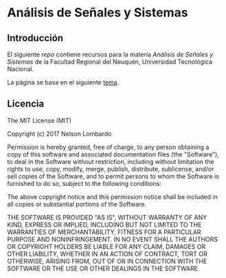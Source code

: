 # Análisis de Señales y Sistemas

## Introducción

El siguiente _repo_ contiene recursos para la matería _Análisis de Señales y Sistemas_ de la Facultad Regional del Neuquén, Universidad Tecnológica Nacional.

La página se basa en el siguiente [tema](https://victorvoid.github.io/space-jekyll-template/).

## Licencia

The MIT License (MIT)

Copyright (c) 2017 Nelson Lombardo

Permission is hereby granted, free of charge, to any person obtaining a copy
of this software and associated documentation files (the "Software"), to deal
in the Software without restriction, including without limitation the rights
to use, copy, modify, merge, publish, distribute, sublicense, and/or sell
copies of the Software, and to permit persons to whom the Software is
furnished to do so, subject to the following conditions:

The above copyright notice and this permission notice shall be included in all
copies or substantial portions of the Software.

THE SOFTWARE IS PROVIDED "AS IS", WITHOUT WARRANTY OF ANY KIND, EXPRESS OR
IMPLIED, INCLUDING BUT NOT LIMITED TO THE WARRANTIES OF MERCHANTABILITY,
FITNESS FOR A PARTICULAR PURPOSE AND NONINFRINGEMENT. IN NO EVENT SHALL THE
AUTHORS OR COPYRIGHT HOLDERS BE LIABLE FOR ANY CLAIM, DAMAGES OR OTHER
LIABILITY, WHETHER IN AN ACTION OF CONTRACT, TORT OR OTHERWISE, ARISING FROM,
OUT OF OR IN CONNECTION WITH THE SOFTWARE OR THE USE OR OTHER DEALINGS IN THE
SOFTWARE.
